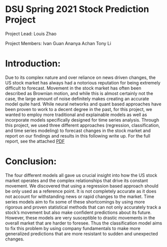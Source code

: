 # DSU Spring 2021 Stock Prediction Project
Project Lead: 
Louis Zhao

Project Members: Ivan Guan Ananya Achan Tony Li
# Introduction:
Due to its complex nature and over reliance on news driven changes, the US stock market has always had a notorious reputation for being extremely difficult to forecast. Movement in the stock market has often been described as Brownian motion, and while this is almost certainly not the case, the large amount of noise definitely makes creating an accurate model quite hard.  While neural networks and quant based approaches have been proven to work to a decent degree in the past, for this project, we wanted to employ more traditional and explainable models as well as incorporate models specifically designed for time series analysis. Through this project, we used three different approaches (regression, classification, and time series modeling) to forecast changes in the stock market and report on our findings and results in this following write up. For the full report, see the attached [PDF](https://github.com/the-data-science-union/Earnings-Predictions/blob/main/DSU%20Stock%20Prediction%20Write%20Up.pdf)

# Conclusion:
The four different models all gave us crucial insight into how the US stock market operates and the complex relationships that drive its constant movement. We discovered that using a regression based approach should be only used as a reference point. It is not completely accurate as it does not account for withstanding news or rapid changes to the market. Time series models aim to fix some of these shortcomings by using more rigorous and proven statistical methods that can not only accurately track a stock’s movement but also make confident predictions about its future. However, these models are very susceptible to drastic movements in the overall market that are harder to foresee. Thus the classification model aims to fix this problem by using company fundamentals to make more generalized predictions that are more resistant to sudden and unexpected changes.

